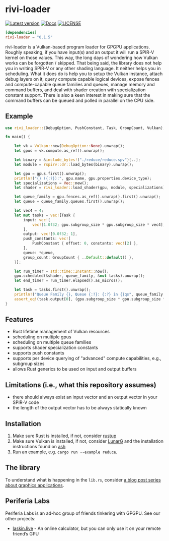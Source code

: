 # rivi-loader

[![Latest version](https://img.shields.io/crates/v/rivi-loader.svg)](https://crates.io/crates/rivi-loader)
[![Docs](https://docs.rs/rivi-loader/badge.svg)](https://docs.rs/rivi-loader/)
[![LICENSE](https://img.shields.io/badge/license-GPL-blue.svg)](LICENSE-GPL)

```toml
[dependencies]
rivi-loader = "0.1.5"
```

rivi-loader is a Vulkan-based program loader for GPGPU applications. Roughly speaking, if you have input(s) and an output it will run a SPIR-V kernel on those values. This way, the long days of wondering how Vulkan works can be forgotten / skipped. That being said, the library does not help you in writing SPIR-V or any other shading language. It neither helps you in scheduling. What it does do is help you to setup the Vulkan instance, attach debug layers on it, query compute capable logical devices, expose fences and compute-capable queue families and queues, manage memory and command buffers, and deal with shader creation with specialization constant support. There is also a keen interest in making sure that the command buffers can be queued and polled in parallel on the CPU side.

## Example

```Rust
use rivi_loader::{DebugOption, PushConstant, Task, GroupCount, Vulkan};

fn main() {

    let vk = Vulkan::new(DebugOption::None).unwrap();
    let gpus = vk.compute.as_ref().unwrap();

    let binary = &include_bytes!("./reduce/reduce.spv")[..];
    let module = rspirv::dr::load_bytes(binary).unwrap();

    let gpu = gpus.first().unwrap();
    println!("{} ({:?}):", gpu.name, gpu.properties.device_type);
    let specializations = Vec::new();
    let shader = rivi_loader::load_shader(gpu, module, specializations).unwrap();

    let queue_family = gpu.fences.as_ref().unwrap().first().unwrap();
    let queue = queue_family.queues.first().unwrap();

    let vec4 = 4;
    let mut tasks = vec![Task {
        input: vec![
            vec![1.0f32; gpu.subgroup_size * gpu.subgroup_size * vec4],
        ],
        output: vec![0.0f32; 1],
        push_constants: vec![
            PushConstant { offset: 0, constants: vec![2] },
        ],
        queue: *queue,
        group_count: GroupCount { ..Default::default() },
    }];

    let run_timer = std::time::Instant::now();
    gpu.scheduled(&shader, queue_family, &mut tasks).unwrap();
    let end_timer = run_timer.elapsed().as_micros();

    let task = tasks.first().unwrap();
    println!("Queue Family {}, Queue {:?}: {:?} in {}qs", queue_family.phy_index, task.queue, task.output[0], end_timer);
    assert_eq!(task.output[0], (gpu.subgroup_size * gpu.subgroup_size * vec4) as f32);
}

```

## Features

- Rust lifetime management of Vulkan resources
- scheduling on multiple gpus
- scheduling on multiple queue families
- supports shader specialization constants
- supports push constants
- supports per device querying of "advanced" compute capabilities, e.g., subgroup sizes
- allows Rust generics to be used on input and output buffers

## Limitations (i.e., what this repository assumes)

- there should always exist an input vector and an output vector in your SPIR-V code
- the length of the output vector has to be always statically known

## Installation

1. Make sure Rust is installed, if not, consider [rustup](https://rustup.rs/)
2. Make sure Vulkan is installed, if not, consider [LunarG](https://vulkan.lunarg.com/sdk/home) and the installation instructions found on [ash](https://github.com/MaikKlein/ash#example)
3. Run an example, e.g. `cargo run --example reduce`.

## The library

To understand what is happening in the `lib.rs`, consider [a blog post series about graphics applications](https://hoj-senna.github.io/ashen-aetna/).

## Periferia Labs

Periferia Labs is an ad-hoc group of friends tinkering with GPGPU. See our other projects:

- [laskin.live](https://github.com/periferia-labs/laskin.live) - An online calculator, but you can only use it on your remote friend’s GPU
